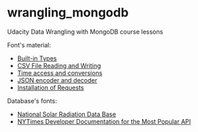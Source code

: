 # wrangling_mongodb
Udacity Data Wrangling with MongoDB course lessons

Font's material:

* [Built-in Types](https://docs.python.org/3/library/stdtypes.html)
* [CSV File Reading and Writing](https://docs.python.org/3/library/csv.html)
* [Time access and conversions](https://docs.python.org/3/library/time.html)
* [JSON encoder and decoder](https://docs.python.org/3/library/json.html)
* [Installation of Requests](http://requests.readthedocs.io/en/latest/user/install/#install)

Database's fonts:
* [National Solar Radiation Data Base](http://rredc.nrel.gov/solar/old_data/nsrdb/1991-2005/tmy3/by_USAFN.html)
* [NYTimes Developer Documentation for the Most Popular API](http://developer.nytimes.com/)
